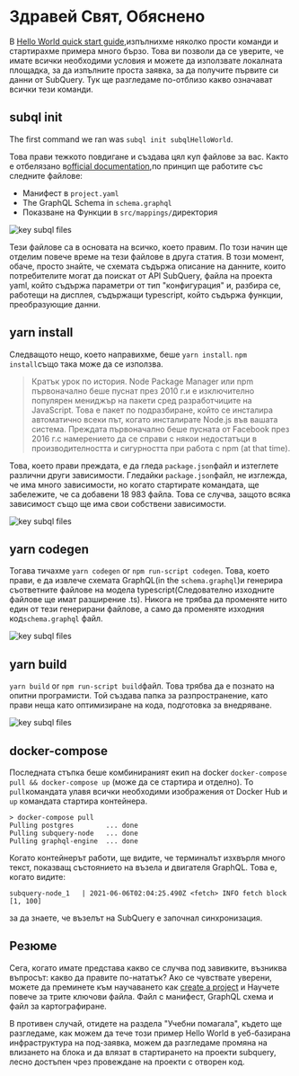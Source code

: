 # Здравей Свят, Обяснено

В [Hello World quick start guide](helloworld-localhost.md),изпълнихме няколко прости команди и стартирахме примера много бързо. Това ви позволи да се уверите, че имате всички необходими условия и можете да използвате локалната площадка, за да изпълните проста заявка, за да получите първите си данни от SubQuery. Тук ще разгледаме по-отблизо какво означават всички тези команди.

## subql init

The first command we ran was `subql init subqlHelloWorld`.

Това прави тежкото повдигане и създава цял куп файлове за вас. Както е отбелязано в[official documentation](quickstart.md#configure-and-build-the-starter-project),по принцип ще работите със следните файлове:

- Манифест в `project.yaml`
- The GraphQL Schema in `schema.graphql`
- Показване на Функции в `src/mappings/`директория

![key subql files](/assets/img/main_subql_files.png)

Тези файлове са в основата на всичко, което правим. По този начин ще отделим повече време на тези файлове в друга статия. В този момент, обаче, просто знайте, че схемата съдържа описание на данните, които потребителите могат да поискат от API SubQuery, файла на проекта yaml, който съдържа параметри от тип "конфигурация" и, разбира се, работещи на дисплея, съдържащи typescript, който съдържа функции, преобразующие данни.

## yarn install

Следващото нещо, което направихме, беше `yarn install`. `npm install`също така може да се използва.

> Кратък урок по история. Node Package Manager или npm първоначално беше пуснат през 2010 г.и е изключително популярен мениджър на пакети сред разработчиците на JavaScript. Това е пакет по подразбиране, който се инсталира автоматично всеки път, когато инсталирате Node.js във вашата система. Преждата първоначално беше пусната от Facebook през 2016 г.с намерението да се справи с някои недостатъци в производителността и сигурността при работа с npm (at that time).

Това, което прави преждата, е да гледа `package.json`файл и изтеглете различни други зависимости. Гледайки `package.json`файл, не изглежда, че има много зависимости, но когато стартирате командата, ще забележите, че са добавени 18 983 файла. Това се случва, защото всяка зависимост също ще има свои собствени зависимости.

![key subql files](/assets/img/dependencies.png)

## yarn codegen

Тогава тичахме `yarn codegen` or `npm run-script codegen`. Това, което прави, е да извлече схемата GraphQL(in the `schema.graphql`)и генерира съответните файлове на модела typescript(Следователно изходните файлове ще имат разширение .ts). Никога не трябва да променяте нито един от тези генерирани файлове, а само да променяте изходния код`schema.graphql` файл.

![key subql files](/assets/img/typescript.png)

## yarn build

`yarn build` or `npm run-script build`файл. Това трябва да е познато на опитни програмисти. Той създава папка за разпространение, като прави неща като оптимизиране на кода, подготовка за внедряване.

![key subql files](/assets/img/distribution_folder.png)

## docker-compose

Последната стъпка беше комбинираният екип на docker `docker-compose pull && docker-compose up` (може да се стартира и отделно). То `pull`командата улавя всички необходими изображения от Docker Hub и `up` командата стартира контейнера.

```shell
> docker-compose pull
Pulling postgres        ... done
Pulling subquery-node   ... done
Pulling graphql-engine  ... done
```

Когато контейнерът работи, ще видите, че терминалът изхвърля много текст, показващ състоянието на възела и двигателя GraphQL. Това е, когато видите:

```
subquery-node_1   | 2021-06-06T02:04:25.490Z <fetch> INFO fetch block [1, 100]
```

за да знаете, че възелът на SubQuery е започнал синхронизация.

## Резюме

Сега, когато имате представа какво се случва под завивките, възниква въпросът: какво да правите по-нататък? Ако се чувствате уверени, можете да преминете към научаването как [create a project](../create/introduction.md) и Научете повече за трите ключови файла. Файл с манифест, GraphQL схема и файл за картографиране.

В противен случай, отидете на раздела "Учебни помагала", където ще разгледаме, как можем да тече този пример Hello World в уеб-базирана инфраструктура на под-заявка, можем да разгледаме промяна на влизането на блока и да влязат в стартирането на проекти subquery, лесно достъпен чрез провеждане на проекти с отворен код.

